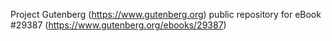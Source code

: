 Project Gutenberg (https://www.gutenberg.org) public repository for eBook #29387 (https://www.gutenberg.org/ebooks/29387)

